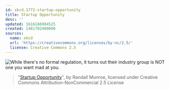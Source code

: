 ```yaml
---
id: xkcd.1772-startup-opportunity
title: Startup Opportunity
desc: ''
updated: 1616186984525
created: 1481702400000
sources:
  name: xkcd
  url: 'https://creativecommons.org/licenses/by-nc/2.5/'
  license: Creative Commons 2.5
---
```

![While there's no formal regulation, it turns out their industry group is NOT one you want mad at you.](https://imgs.xkcd.com/comics/startup_opportunity.png)
> "[Startup Opportunity](https://xkcd.com/1772/)", by Randall Munroe, licensed under Creative Commons Attribution-NonCommercial 2.5 License
